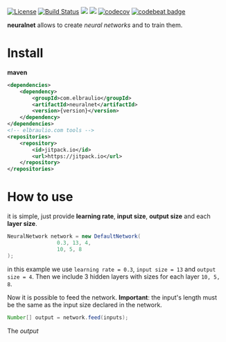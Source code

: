 [![License](https://img.shields.io/badge/license-MIT-green.svg)](https://github.com/elbraulio/neuralnet/blob/master/LICENSE) [![Build Status](https://travis-ci.org/elbraulio/neuralnet.svg?branch=master)](https://travis-ci.org/elbraulio/neuralnet) [![](https://jitpack.io/v/com.elbraulio/neuralnet.svg)](https://jitpack.io/#com.elbraulio/neuralnet) [![](https://img.shields.io/badge/javadocs-ok-green.svg)](https://jitpack.io/com/elbraulio/neuralnet/latest/javadoc/) [![codecov](https://codecov.io/gh/elbraulio/neuralnet/branch/master/graph/badge.svg)](https://codecov.io/gh/elbraulio/neuralnet) [![codebeat badge](https://codebeat.co/badges/270459fc-3a22-4765-80cf-a4f006926a31)](https://codebeat.co/projects/github-com-elbraulio-neuralnet-master)

__neuralnet__ allows to create _neural networks_ and to train them.

# Install

__maven__

```xml
<dependencies>
    <dependency>
        <groupId>com.elbraulio</groupId>
        <artifactId>neuralnet</artifactId>
        <version>{version}</version>
    </dependency>
</dependencies>
<!-- elbraulio.com tools -->
<repositories>
    <repository>
        <id>jitpack.io</id>
        <url>https://jitpack.io</url>
    </repository>
</repositories>

```

# How to use

it is simple, just provide __learning rate__, __input size__, __output size__ and each __layer size__.

```java
NeuralNetwork network = new DefaultNetwork(
                0.3, 13, 4,
                10, 5, 8
);
```

in this example we use `learning rate = 0.3`, `input size = 13` and `output size = 4`. Then we include 3 hidden layers with sizes for each layer `10, 5, 8`.

Now it is possible to feed the network. **Important**: the input's length must be the same as the input size declared in the network.

```java
Number[] output = network.feed(inputs);
```

The _output_ 